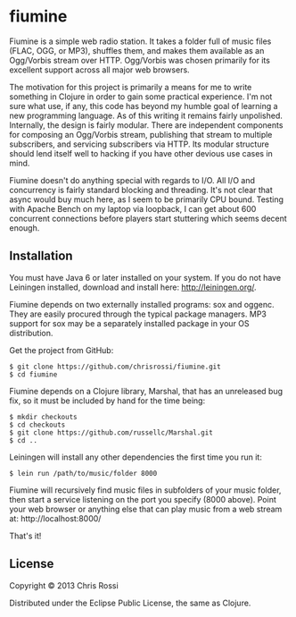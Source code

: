 # fiumine

Fiumine is a simple web radio station. It takes a folder full of music files
(FLAC, OGG, or MP3), shuffles them, and makes them available as an Ogg/Vorbis
stream over HTTP.  Ogg/Vorbis was chosen primarily for its excellent support 
across all major web browsers.  

The motivation for this project is primarily a means for me to write something
in Clojure in order to gain some practical experience.  I'm not sure what use, 
if any, this code has beyond my humble goal of learning a new programming 
language.  As of this writing it remains fairly unpolished.  Internally, the 
design is fairly modular.  There are independent components for composing an 
Ogg/Vorbis stream, publishing that stream to multiple subscribers, and servicing
subscribers via HTTP.  Its modular structure should lend itself well to hacking
if you have other devious use cases in mind.

Fiumine doesn't do anything special with regards to I/O.  All I/O and 
concurrency is fairly standard blocking and threading.  It's not clear that
async would buy much here, as I seem to be primarily CPU bound.  Testing with
Apache Bench on my laptop via loopback, I can get about 600 concurrent 
connections before players start stuttering which seems decent enough.

## Installation

You must have Java 6 or later installed on your system.  If you do not have 
Leiningen installed, download and install here: http://leiningen.org/.

Fiumine depends on two externally installed programs: sox and oggenc.  They are
easily procured through the typical package managers. MP3 support for sox may
be a separately installed package in your OS distribution.

Get the project from GitHub:

    $ git clone https://github.com/chrisrossi/fiumine.git
    $ cd fiumine

Fiumine depends on a Clojure library, Marshal, that has an unreleased bug fix, 
so it must be included by hand for the time being:

    $ mkdir checkouts
    $ cd checkouts
    $ git clone https://github.com/russellc/Marshal.git
    $ cd ..

Leiningen will install any other dependencies the first time you run it:

    $ lein run /path/to/music/folder 8000

Fiumine will recursively find music files in subfolders of your music folder, 
then start a service listening on the port you specify (8000 above).  Point
your web browser or anything else that can play music from a web stream at:
http://localhost:8000/

That's it!

## License

Copyright © 2013 Chris Rossi

Distributed under the Eclipse Public License, the same as Clojure.
